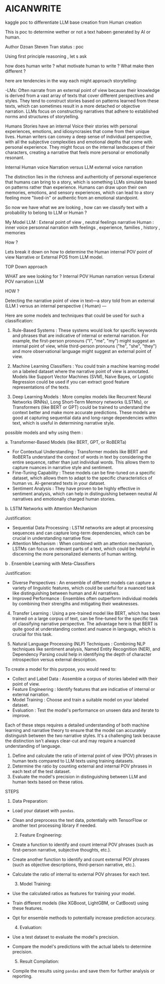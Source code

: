 # AICANWRITE
kaggle poc to differentiate LLM base creation from Human creation

This is poc to determine wether or not a text habeen generated by AI or human.

Author Dzoan Steven  Tran 
status : poc  

Using first principle reasoning , let s ask 

how does human write ? what motivate human to write ?
What make then different ?


here are tendencies in the way each might approach storytelling:

-LMs: Often narrate from an external point of view because their knowledge is derived from a vast array of texts that cover different perspectives and styles. They tend to construct stories based on patterns learned from these texts, which can sometimes result in a more detached or objective narration. LLMs focus on constructing narratives that adhere to established norms and structures of storytelling.

Humans Stories have an internal  Voice 
their stories with personal experiences, emotions, and idiosyncrasies that come from their unique lives. Human writers can convey a deep sense of individual perspective, with all the subjective complexities and emotional depths that come with personal experience. They might focus on the internal landscapes of their characters, creating a narrative that feels more personal or emotionally resonant.

Internal Human  voice  Narration  versus LLM external voice narration 

The distinction lies in the richness and authenticity of personal experience that humans can bring to a story, which is something LLMs simulate based on patterns rather than experience. Humans can draw upon their own memories, emotions, and sensory experiences, which can lead to a story feeling more "lived-in" or authentic from an emotional standpoint.
 

So now we have what we are looking , how can we classify text with a probability to belong to LLM or Human ? 

My Model 
LLM : Extenal point of view  , neutral  feelings  narrative 
Human  : inner voice  personnal narration with feelings , experience, families , history , memories 

How ? 



Lets break it down  on how to determine the Human internal POV point of view Narrative or External POS from LLM model. 

TOP Down approach 

WHAT  are wee looking for ? 
Internal POV  Human narration versus Extenal POV narration LLM 

HOW ?   

Detecting the narrative point of view in text—a story told from an external (LLM ) versus an internal perspective ( Human) —

 Here are some models and techniques that could be used for such a classification:

1.   Rule-Based Systems  : These systems would look for specific keywords and phrases that are indicative of internal or external narration. For example, the first-person pronouns ("I", "me", "my") might suggest an internal point of view, while third-person pronouns ("he", "she", "they") and more observational language might suggest an external point of view.

2.   Machine Learning Classifiers  : You could train a machine learning model on a labeled dataset where the narrative point of view is annotated. Models like Support Vector Machines (SVM), Naive Bayes, or Logistic Regression could be used if you can extract good feature representations of the texts.

3.   Deep Learning Models  : More complex models like Recurrent Neural Networks (RNNs), Long Short-Term Memory networks (LSTMs), or Transformers (like BERT or GPT) could be trained to understand the context better and make more accurate predictions. These models are good at capturing sequential data and long-range dependencies within text, which is useful in determining narrative style.

possible models and why using them :

   a. Transformer-Based Models (like BERT, GPT, or RoBERTa)
 
- For  Contextual Understanding  : Transformer models like BERT and RoBERTa understand the context of words in text by considering the entire sequence, rather than just individual words. This allows them to capture nuances in narrative style and sentiment.
-   Fine-Tuning Capability  : These models can be fine-tuned on a specific dataset, which allows them to adapt to the specific characteristics of human vs. AI-generated texts in your dataset.
-   Sentiment Analysis  : They have proven to be highly effective in sentiment analysis, which can help in distinguishing between neutral AI narratives and emotionally charged human stories.


   b. LSTM Networks with Attention Mechanism

  Justification:  
-   Sequential Data Processing  : LSTM networks are adept at processing sequences and can capture long-term dependencies, which can be crucial in understanding narrative flow.
-   Attention Mechanism  : When combined with an attention mechanism, LSTMs can focus on relevant parts of a text, which could be helpful in discerning the more personalized elements of human writing.



   b . Ensemble Learning with Meta-Classifiers

  Justification:  
-   Diverse Perspectives  : An ensemble of different models can capture a variety of linguistic features, which could be useful for a nuanced task like distinguishing between human and AI narratives.
-   Improved Performance  : Ensembles often outperform individual models by combining their strengths and mitigating their weaknesses.






4.   Transfer Learning  : Using a pre-trained model like BERT, which has been trained on a large corpus of text, can be fine-tuned for the specific task of classifying narrative perspective. The advantage here is that BERT is quite good at understanding context and nuance in language, which is crucial for this task.

5.   Natural Language Processing (NLP) Techniques  : Combining NLP techniques like sentiment analysis, Named Entity Recognition (NER), and Dependency Parsing could help in identifying the depth of character introspection versus external description.

To create a model for this purpose, you would need to:

-   Collect and Label Data  : Assemble a corpus of stories labeled with their point of view.
-   Feature Engineering  : Identify features that are indicative of internal or external narration.
-   Model Training  : Choose and train a suitable model on your labeled dataset.
-   Evaluation  : Test the model's performance on unseen data and iterate to improve.

Each of these steps requires a detailed understanding of both machine learning and narrative theory to ensure that the model can accurately distinguish between the two narrative styles. It's a challenging task because the distinction isn't always clear-cut and may require a nuanced understanding of language.


1. Define and calculate the ratio of internal point of view (POV) phrases in human texts compared to LLM texts using training datasets.
2. Determine the ratio by counting external and internal POV phrases in each text of the test dataset.
3. Evaluate the model's precision in distinguishing between LLM and human texts based on these ratios.

STEPS 

   1. Data Preparation:
- Load your dataset with `pandas`.
- Clean and preprocess the text data, potentially with TensorFlow or another text processing library if needed.

   2. Feature Engineering:
- Create a function to identify and count internal POV phrases (such as first-person narrative, subjective thoughts, etc.).
- Create another function to identify and count external POV phrases (such as objective descriptions, third-person narrative, etc.).
- Calculate the ratio of internal to external POV phrases for each text.

   3. Model Training:
- Use the calculated ratios as features for training your model.
- Train different models (like XGBoost, LightGBM, or CatBoost) using these features.
- Opt for ensemble methods to potentially increase prediction accuracy.

   4. Evaluation:
- Use a test dataset to evaluate the model's precision.
- Compare the model's predictions with the actual labels to determine precision.

   5. Result Compilation:
- Compile the results using `pandas` and save them for further analysis or reporting.







